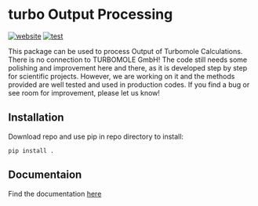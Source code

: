 turbo Output Processing
==============
[![website](https://github.com/blaschma/tmoutproc/actions/workflows/docs.yml/badge.svg)](https://github.com/blaschma/tmoutproc/actions/workflows/docs.yml)
[![test](https://github.com/blaschma/tmoutproc/actions/workflows/pytest.yml/badge.svg)](https://github.com/blaschma/tmoutproc/actions/workflows/pytest.yml)

This package can be used to process Output of Turbomole Calculations. There is no connection to TURBOMOLE GmbH! The code still needs some polishing and improvement here and there, as it is developed step by step for scientific projects. However, we are working on it and the methods provided are well tested and used in production codes. If you find a bug or see room for improvement, please let us know!  


Installation
------------

Download repo and use pip in repo directory to install:
````commandline
pip install .
````
Documentaion
------------
Find the documentation [here](https://blaschma.github.io/tmoutproc/tmoutproc/tmoutproc.html)
